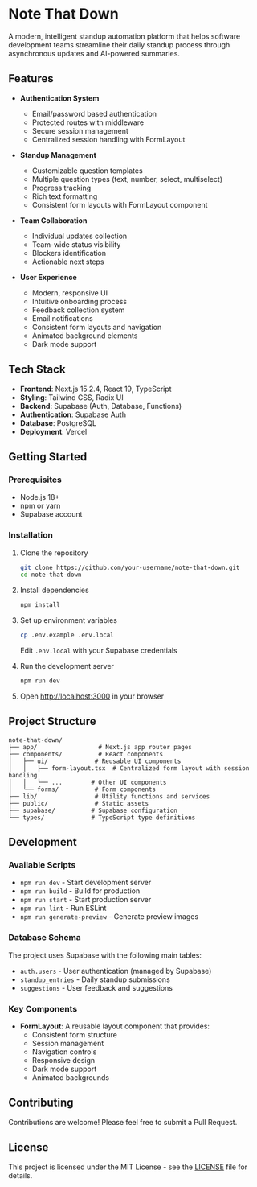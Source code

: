 # Note That Down

A modern, intelligent standup automation platform that helps software development teams streamline their daily standup process through asynchronous updates and AI-powered summaries.

## Features

- **Authentication System**
  - Email/password based authentication
  - Protected routes with middleware
  - Secure session management
  - Centralized session handling with FormLayout

- **Standup Management**
  - Customizable question templates
  - Multiple question types (text, number, select, multiselect)
  - Progress tracking
  - Rich text formatting
  - Consistent form layouts with FormLayout component

- **Team Collaboration**
  - Individual updates collection
  - Team-wide status visibility
  - Blockers identification
  - Actionable next steps

- **User Experience**
  - Modern, responsive UI
  - Intuitive onboarding process
  - Feedback collection system
  - Email notifications
  - Consistent form layouts and navigation
  - Animated background elements
  - Dark mode support

## Tech Stack

- **Frontend**: Next.js 15.2.4, React 19, TypeScript
- **Styling**: Tailwind CSS, Radix UI
- **Backend**: Supabase (Auth, Database, Functions)
- **Authentication**: Supabase Auth
- **Database**: PostgreSQL
- **Deployment**: Vercel

## Getting Started

### Prerequisites

- Node.js 18+
- npm or yarn
- Supabase account

### Installation

1. Clone the repository
   ```bash
   git clone https://github.com/your-username/note-that-down.git
   cd note-that-down
   ```

2. Install dependencies
   ```bash
   npm install
   ```

3. Set up environment variables
   ```bash
   cp .env.example .env.local
   ```
   Edit `.env.local` with your Supabase credentials

4. Run the development server
   ```bash
   npm run dev
   ```

5. Open [http://localhost:3000](http://localhost:3000) in your browser

## Project Structure

```
note-that-down/
├── app/                 # Next.js app router pages
├── components/          # React components
│   ├── ui/             # Reusable UI components
│   │   ├── form-layout.tsx  # Centralized form layout with session handling
│   │   └── ...        # Other UI components
│   └── forms/          # Form components
├── lib/                # Utility functions and services
├── public/             # Static assets
├── supabase/          # Supabase configuration
└── types/             # TypeScript type definitions
```

## Development

### Available Scripts

- `npm run dev` - Start development server
- `npm run build` - Build for production
- `npm run start` - Start production server
- `npm run lint` - Run ESLint
- `npm run generate-preview` - Generate preview images

### Database Schema

The project uses Supabase with the following main tables:

- `auth.users` - User authentication (managed by Supabase)
- `standup_entries` - Daily standup submissions
- `suggestions` - User feedback and suggestions

### Key Components

- **FormLayout**: A reusable layout component that provides:
  - Consistent form structure
  - Session management
  - Navigation controls
  - Responsive design
  - Dark mode support
  - Animated backgrounds

## Contributing

Contributions are welcome! Please feel free to submit a Pull Request.

## License

This project is licensed under the MIT License - see the [LICENSE](LICENSE) file for details.
